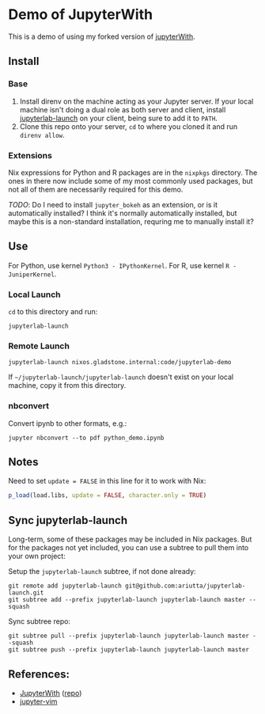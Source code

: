 # Demo of JupyterWith

This is a demo of using my forked version of [jupyterWith](https://github.com/ariutta/jupyterWith).

## Install

### Base

1. Install direnv on the machine acting as your Jupyter server. If your local machine isn't doing a dual role as both server and client, install [jupyterlab-launch](github.com/ariutta/jupyterlab-launch) on your client, being sure to add it to `PATH`.
2. Clone this repo onto your server, `cd` to where you cloned it and run `direnv allow`.

### Extensions

Nix expressions for Python and R packages are in the `nixpkgs` directory. The ones in there now include some of my most commonly used packages, but not all of them are necessarily required for this demo.

_TODO_: Do I need to install `jupyter_bokeh` as an extension, or is it automatically installed? I think it's normally automatically installed, but maybe this is a non-standard installation, requring me to manually install it?

## Use

For Python, use kernel `Python3 - IPythonKernel`.
For R, use kernel `R - JuniperKernel`.

### Local Launch

`cd` to this directory and run:

```
jupyterlab-launch
```

### Remote Launch

```
jupyterlab-launch nixos.gladstone.internal:code/jupyterlab-demo
```

If `~/jupyterlab-launch/jupyterlab-launch` doesn't exist on your local machine, copy it from this directory.

### nbconvert

Convert ipynb to other formats, e.g.:

```
jupyter nbconvert --to pdf python_demo.ipynb
```

## Notes

Need to set `update = FALSE` in this line for it to work with Nix:

```R
p_load(load.libs, update = FALSE, character.only = TRUE)
```

## Sync jupyterlab-launch

Long-term, some of these packages may be included in Nix packages. But for the packages not yet included,
you can use a subtree to pull them into your own project:

Setup the `jupyterlab-launch` subtree, if not done already:

```
git remote add jupyterlab-launch git@github.com:ariutta/jupyterlab-launch.git
git subtree add --prefix jupyterlab-launch jupyterlab-launch master --squash
```

Sync subtree repo:

```
git subtree pull --prefix jupyterlab-launch jupyterlab-launch master --squash
git subtree push --prefix jupyterlab-launch jupyterlab-launch master
```

## References:

- [JupyterWith](https://www.tweag.io/posts/2019-02-28-jupyter-with.html) ([repo](https://github.com/tweag/jupyterWith))
- [jupyter-vim](https://github.com/jwkvam/jupyterlab-vim)
